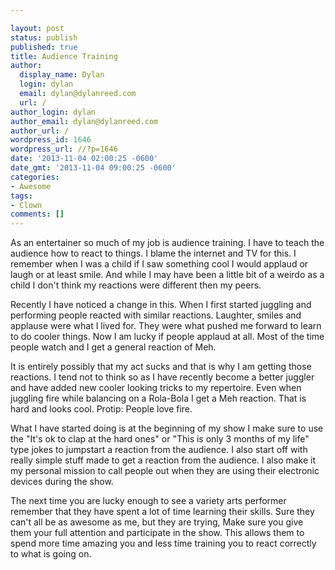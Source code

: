 ```yaml
---

layout: post
status: publish
published: true
title: Audience Training
author:
  display_name: Dylan
  login: dylan
  email: dylan@dylanreed.com
  url: /
author_login: dylan
author_email: dylan@dylanreed.com
author_url: /
wordpress_id: 1646
wordpress_url: //?p=1646
date: '2013-11-04 02:00:25 -0600'
date_gmt: '2013-11-04 09:00:25 -0600'
categories:
- Awesome
tags:
- Clown
comments: []
---
```


As an entertainer so much of my job is audience training. I have to teach the audience how to react to things. I blame the internet and TV for this. I remember when I was a child if I saw something cool I would applaud or laugh or at least smile. And while I may have been a little bit of a weirdo as a child I don't think my reactions were different then my peers.

Recently I have noticed a change in this. When I first started juggling and performing people reacted with similar reactions. Laughter, smiles and applause were what I lived for. They were what pushed me forward to learn to do cooler things. Now I am lucky if people applaud at all. Most of the time people watch and I get a general reaction of Meh.

It is entirely possibly that my act sucks and that is why I am getting those reactions. I tend not to think so as I have recently become a better juggler and have added new cooler looking tricks to my repertoire. Even when juggling fire while balancing on a Rola-Bola I get a Meh reaction. That is hard and looks cool. Protip: People love fire.

What I have started doing is at the beginning of my show I make sure to use the "It's ok to clap at the hard ones" or "This is only 3 months of my life" type jokes to jumpstart a reaction from the audience. I also start off with really simple stuff made to get a reaction from the audience. I also make it my personal mission to call people out when they are using their electronic devices during the show.

The next time you are lucky enough to see a variety arts performer remember that they have spent a lot of time learning their skills. Sure they can't all be as awesome as me, but they are trying, Make sure you give them your full attention and participate in the show. This allows them to spend more time amazing you and less time training you to react correctly to what is going on.
